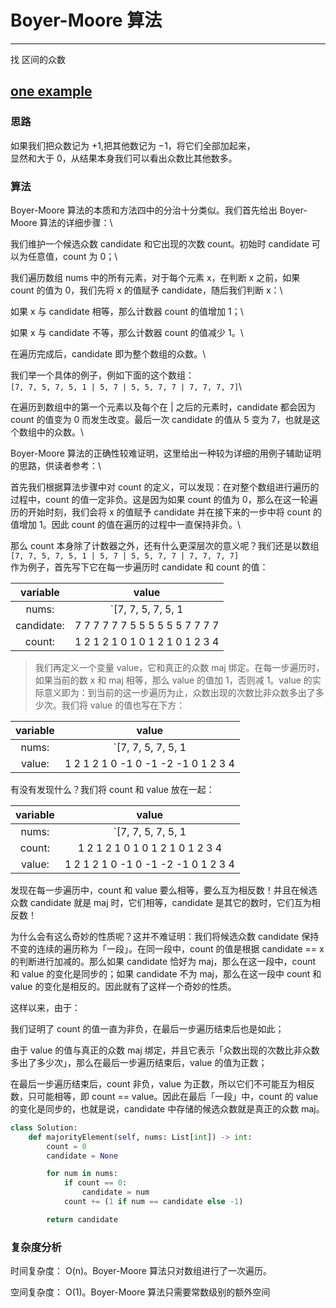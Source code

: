 # Boyer-Moore 算法

---

找 区间的众数

## [one example](https://leetcode.cn/problems/majority-element/)

### 思路

如果我们把众数记为 +1,把其他数记为 −1，将它们全部加起来，\
显然和大于 0，从结果本身我们可以看出众数比其他数多。

### 算法

Boyer-Moore 算法的本质和方法四中的分治十分类似。我们首先给出 Boyer-Moore 算法的详细步骤：\

我们维护一个候选众数 candidate 和它出现的次数 count。初始时 candidate 可以为任意值，count 为 0；\

我们遍历数组 nums 中的所有元素，对于每个元素 x，在判断 x 之前，如果 count 的值为 0，我们先将 x 的值赋予 candidate，随后我们判断 x：\

如果 x 与 candidate 相等，那么计数器 count 的值增加 1；\

如果 x 与 candidate 不等，那么计数器 count 的值减少 1。\

在遍历完成后，candidate 即为整个数组的众数。\

我们举一个具体的例子，例如下面的这个数组：\
`[7, 7, 5, 7, 5, 1 | 5, 7 | 5, 5, 7, 7 | 7, 7, 7, 7]`\

在遍历到数组中的第一个元素以及每个在 | 之后的元素时，candidate 都会因为 count 的值变为 0 而发生改变。最后一次 candidate 的值从 5 变为 7，也就是这个数组中的众数。\

Boyer-Moore 算法的正确性较难证明，这里给出一种较为详细的用例子辅助证明的思路，供读者参考：\

首先我们根据算法步骤中对 count 的定义，可以发现：在对整个数组进行遍历的过程中，count 的值一定非负。这是因为如果 count 的值为 0，那么在这一轮遍历的开始时刻，我们会将 x 的值赋予 candidate 并在接下来的一步中将 count 的值增加 1。因此 count 的值在遍历的过程中一直保持非负。\

那么 count 本身除了计数器之外，还有什么更深层次的意义呢？我们还是以数组
`[7, 7, 5, 7, 5, 1 | 5, 7 | 5, 5, 7, 7 | 7, 7, 7, 7]`\
作为例子，首先写下它在每一步遍历时 candidate 和 count 的值：

| variable|value |
| :---: | :---: |
|nums:|      `[7, 7, 5, 7, 5, 1 | 5, 7 | 5, 5, 7, 7 | 7, 7, 7, 7]`|
|candidate:|  7  7  7  7  7  7   5  5   5  5  5  5   7  7  7  7|
|count:|      1  2  1  2  1  0   1  0   1  2  1  0   1  2  3  4|
>我们再定义一个变量 value，它和真正的众数 maj 绑定。在每一步遍历时，如果当前的数 x 和 maj 相等，那么 value 的值加 1，否则减 1。value 的实际意义即为：到当前的这一步遍历为止，众数出现的次数比非众数多出了多少次。我们将 value 的值也写在下方：

| variable|value |
| :---: | :---: |
|nums:|      `[7, 7, 5, 7, 5, 1 | 5, 7 | 5, 5, 7, 7 | 7, 7, 7, 7]` |
|value:|      1  2  1  2  1  0  -1  0  -1 -2 -1  0   1  2  3  4|

有没有发现什么？我们将 count 和 value 放在一起：

| variable|value |
| :---: | :---: |
nums:  |    `[7, 7, 5, 7, 5, 1 | 5, 7 | 5, 5, 7, 7 | 7, 7, 7, 7]`
count:  |    1  2  1  2  1  0   1  0   1  2  1  0   1  2  3  4
value:   |   1  2  1  2  1  0  -1  0  -1 -2 -1  0   1  2  3  4
发现在每一步遍历中，count 和 value 要么相等，要么互为相反数！并且在候选众数 candidate 就是 maj 时，它们相等，candidate 是其它的数时，它们互为相反数！

为什么会有这么奇妙的性质呢？这并不难证明：我们将候选众数 candidate 保持不变的连续的遍历称为「一段」。在同一段中，count 的值是根据 candidate == x 的判断进行加减的。那么如果 candidate 恰好为 maj，那么在这一段中，count 和 value 的变化是同步的；如果 candidate 不为 maj，那么在这一段中 count 和 value 的变化是相反的。因此就有了这样一个奇妙的性质。

这样以来，由于：

我们证明了 count 的值一直为非负，在最后一步遍历结束后也是如此；

由于 value 的值与真正的众数 maj 绑定，并且它表示「众数出现的次数比非众数多出了多少次」，那么在最后一步遍历结束后，value 的值为正数；

在最后一步遍历结束后，count 非负，value 为正数，所以它们不可能互为相反数，只可能相等，即 count == value。因此在最后「一段」中，count 的 value 的变化是同步的，也就是说，candidate 中存储的候选众数就是真正的众数 maj。

```py
class Solution:
    def majorityElement(self, nums: List[int]) -> int:
        count = 0
        candidate = None

        for num in nums:
            if count == 0:
                candidate = num
            count += (1 if num == candidate else -1)

        return candidate
```

### 复杂度分析

时间复杂度：
O(n)。Boyer-Moore 算法只对数组进行了一次遍历。

空间复杂度：
O(1)。Boyer-Moore 算法只需要常数级别的额外空间
